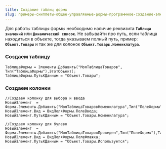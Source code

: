 ```yaml
---
title: Создание таблиц формы
slug: примеры-сниппеты-общее-управляемые-формы-программное-создание-элементов-формы/создание-таблиц-формы
---
```

Для работы таблицы формы необходимо наличие реквизита **`Таблица значений`** или **`Динамический список`**. Не забывайти про путь, если таблица находиться в объекте, тогда указываем полный путь, пример: **`Объект.Товары`** и так же для колонок **`Объект.Товары.Номенклатура`**.

### Создаем таблицу
```bsl
ТаблицаФормы = Элементы.Добавить("МояТаблицаТоваров", Тип("ТаблицаФормы"),ЭтотОбъект);
ТаблицаФормы.ПутьКДанным = "Объект.Товары";
```

### Создаем колонки
```bsl
//Создаем колонку для выбора и ввода
НовыйЭлемент  = Форма.Элементы.Добавить("МояТаблицаТоваровНоменклатура",Тип("ПолеФормы"),ТаблицаФормы);
НовыйЭлемент.Вид = ВидПоляФормы.ПолеВвода;      
НовыйЭлемент.ПутьКДанным = "Объект.Товары.Номенклатура";

//Создаем колонку для булево
НовыйЭлемент  = Форма.Элементы.Добавить("МояТаблицаТоваровПроведен",Тип("ПолеФормы"),ТаблицаФормы);
НовыйЭлемент.Вид = ВидПоляФормы.ПолеФлажка;      
НовыйЭлемент.ПутьКДанным = "Объект.Товары.Используется";
```